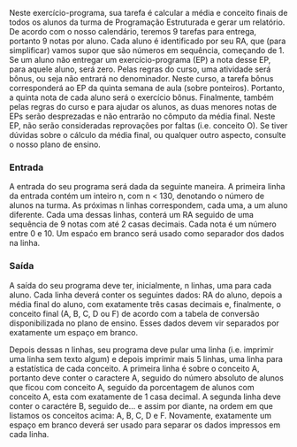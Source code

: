 Neste exercício-programa, sua tarefa é calcular a média e conceito finais de todos os alunos da turma de Programação Estruturada e gerar um relatório. De acordo com o nosso calendário, teremos 9 tarefas para entrega, portanto 9 notas por aluno. Cada aluno é identificado por seu RA, que (para simplificar) vamos supor que são números em sequência, começando de 1. Se um aluno não entregar um exercício-programa (EP) a nota desse EP, para aquele aluno, será zero. Pelas regras do curso, uma atividade será bônus, ou seja não entrará no denominador. Neste curso, a tarefa bônus corresponderá ao EP da quinta semana de aula (sobre ponteiros). Portanto, a quinta nota de cada aluno será o exercício bônus. Finalmente, também pelas regras do curso e para ajudar os alunos, as duas menores notas de EPs serão desprezadas e não entrarão no cômputo da média final. Neste EP, não serão consideradas reprovações por faltas (i.e. conceito O). Se tiver dúvidas sobre o cálculo da média final, ou qualquer outro aspecto, consulte o nosso plano de ensino.

### Entrada
A entrada do seu programa será dada da seguinte maneira. A primeira linha da entrada contém um inteiro n, com n < 130, denotando o número de alunos na turma. As próximas n linhas correspondem, cada uma, a um aluno diferente. Cada uma dessas linhas, conterá um RA seguido de uma sequência de 9 notas com até 2 casas decimais. Cada nota é um número entre 0 e 10. Um espaćo em branco será usado como separador dos dados na linha.

### Saída
A saída do seu programa deve ter, inicialmente, n linhas, uma para cada aluno. Cada linha deverá conter os seguintes dados: RA do aluno, depois a média final do aluno, com exatamente três casas decimais e, finalmente, o conceito final (A, B, C, D ou F) de acordo com a tabela de conversão disponibilizada no plano de ensino. Esses dados devem vir separados por exatamente um espaço em branco.

Depois dessas n linhas, seu programa deve pular uma linha (i.e. imprimir uma linha sem texto algum) e depois imprimir mais 5 linhas, uma linha para a estatística de cada conceito. A primeira linha é sobre o conceito A, portanto deve conter o caractere A, seguido do número absoluto de alunos que ficou com conceito A, seguido da porcentagem de alunos com conceito A, esta com exatamente de 1 casa decimal. A segunda linha deve conter o caractére B, seguido de... e assim por diante, na ordem em que listamos os conceitos acima: A, B, C, D e F. Novamente, exatamente um espaço em branco deverá ser usado para separar os dados impressos em cada linha.

